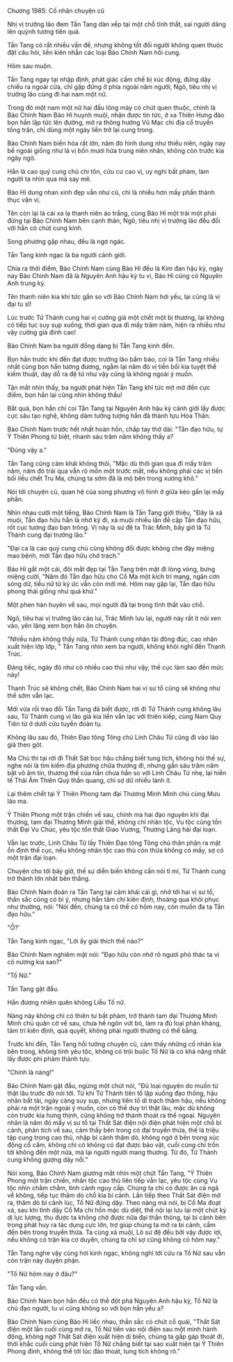 




Chương 1985: Cố nhân chuyện cũ


Nhị vị trưởng lão đem Tần Tang dàn xếp tại một chỗ tĩnh thất, sai người dâng lên quỳnh tương tiên quả.

Tần Tang có rất nhiều vấn đề, nhưng không tốt đối người không quen thuộc đặt câu hỏi, liền kiên nhẫn các loại Bảo Chính Nam hồi cung.

Hôm sau muộn.

Tần Tang ngay tại nhập định, phát giác cấm chế bị xúc động, đứng dậy chiếu ra ngoài cửa, chỉ gặp đứng ở phía ngoài năm người, Ngô, tiêu nhị vị trưởng lão cùng đi hai nam một nữ.

Trong đó một nam một nữ hai đầu lông mày có chút quen thuộc, chính là Bảo Chính Nam Bảo Hỉ huynh muội, nhận được tin tức, ở xa Thiên Hưng đảo bọn hắn lập tức lên đường, mở ra thông hướng Vũ Mạc chi địa cổ truyền tống trận, chỉ dùng một ngày liền trở lại cung trong.

Bảo Chính Nam biến hóa rất lớn, năm đó hình dung như thiếu niên, ngày nay bề ngoài giống như là vị bốn mươi hứa trung niên nhân, không còn trước kia ngây ngô.

Hắn là cao quý cung chủ chi tôn, cửu cư cao vị, uy nghi bất phàm, làm người ta nhìn qua mà say mê.

Bảo Hỉ dung nhan xinh đẹp vẫn như cũ, chỉ là nhiều hơn mấy phần thành thục vận vị.

Tên còn lại là cái xa lạ thanh niên áo trắng, cùng Bảo Hỉ một trái một phải đứng tại Bảo Chính Nam bên cạnh thân, Ngô, tiêu nhị vị trưởng lão đều đối với hắn có chút cung kính.

Song phương gặp nhau, đều là ngơ ngác.

Tần Tang kinh ngạc là ba người cảnh giới.

Chia ra thời điểm, Bảo Chính Nam cùng Bảo Hỉ đều là Kim đan hậu kỳ, ngày nay Bảo Chính Nam đã là Nguyên Anh hậu kỳ tu vi, Bảo Hỉ cũng có Nguyên Anh trung kỳ.

Tên thanh niên kia khí tức gần so với Bảo Chính Nam hơi yếu, lại cũng là vị đại tu sĩ!

Lúc trước Tứ Thánh cung hai vị cường giả một chết một bị thương, lại không có tiếp tục suy sụp xuống, thời gian qua đi mấy trăm năm, hiện ra nhiều như vậy cường giả đỉnh cao!

Bảo Chính Nam ba người đồng dạng bị Tần Tang kinh đến.

Bọn hắn trước khi đến đạt được trưởng lão bẩm báo, coi là Tần Tang nhiều nhất cùng bọn hắn tương đương, ngẫm lại năm đó vị tiền bối kia tuyệt thế kiếm thuật, dạy dỗ ra đệ tử như vậy cũng là không ngoài ý muốn.

Tận mắt nhìn thấy, ba người phát hiện Tần Tang khí tức mịt mờ đến cực điểm, bọn hắn lại cũng nhìn không thấu!

Bất quá, bọn hắn chỉ coi Tần Tang tại Nguyên Anh hậu kỳ cảnh giới lấy được cực sâu tạo nghệ, không dám tưởng tượng hắn đã thành tựu Hóa Thần.

Bảo Chính Nam trước hết nhất hoàn hồn, chắp tay thở dài: "Tần đạo hữu, tự Ỷ Thiên Phong từ biệt, nhanh sáu trăm năm không thấy a?

"Đúng vậy a."

Tần Tang cũng cảm khái không thôi, "Mặc dù thời gian qua đi mấy trăm năm, năm đó trải qua vẫn rõ mồn một trước mắt, nếu không phải các vị tiền bối liều chết Tru Ma, chúng ta sớm đã là mộ bên trong xương khô."

Nói tới chuyện cũ, quan hệ của song phương vô hình ở giữa kéo gần lại mấy phần.

Nhìn nhau cười một tiếng, Bảo Chính Nam là Tần Tang giới thiệu, "Đây là xá muội, Tần đạo hữu hẳn là nhớ kỹ đi, xá muội nhiều lần đề cập Tần đạo hữu, rốt cục tương đạo bạn trông. Vị này là sư đệ ta Trác Minh, bây giờ là Tứ Thánh cung đại trưởng lão."

"Đại ca là cao quý cung chủ cũng không đổi được không che đậy miệng mao bệnh, mời Tần đạo hữu chớ trách."

Bảo Hỉ gắt một cái, đôi mắt đẹp tại Tần Tang trên mặt đi lòng vòng, bưng miệng cười, "Năm đó Tần đạo hữu cho Cổ Ma một kích trí mạng, ngăn cơn sóng dữ, tiểu nữ tử ký ức vẫn còn mới mẻ. Hôm nay gặp lại, Tần đạo hữu phong thái giống như quá khứ."

Một phen hàn huyên về sau, mọi người đã tại trong tĩnh thất vào chỗ.

Ngô, tiêu hai vị trưởng lão cáo lui, Trác Minh lưu lại, người này rất ít nói xen vào, yên lặng xem bọn hắn ôn chuyện.

"Nhiều năm không thấy nữa, Tứ Thánh cung nhân tài đông đúc, cao nhân xuất hiện lớp lớp, " Tần Tang nhìn xem ba người, không khỏi nghĩ đến Thanh Trúc.

Đáng tiếc, ngày đó như có nhiều cao thủ như vậy, thế cục làm sao đến mức này!

Thanh Trúc sẽ không chết, Bảo Chính Nam hai vị sư tổ cũng sẽ không như thế sớm vẫn lạc.

Mới vừa rồi trao đổi Tần Tang đã biết được, rời đi Tứ Thánh cung không lâu sau, Tứ Thánh cung vị lão giả kia liền vẫn lạc với thiên kiếp, cùng Nam Quy Tiên tử ở dưới cửu tuyền đoàn tụ.

Không lâu sau đó, Thiên Đạo tông Tông chủ Linh Châu Tử cũng đi vào lão giả theo gót.

Ma Chủ thì tại rời đi Thất Sát bọc hậu chẳng biết tung tích, không hỏi thế sự, nghe nói là tìm kiếm địa phương chữa thương đi, nhưng gần sáu trăm năm bặt vô âm tín, thương thế của hắn chưa hẳn so với Linh Châu Tử nhẹ, lại hiến tế Thái Âm Thiên Quỷ thần quang, chỉ sợ dữ nhiều lành ít.

Lại thêm chết tại Ỷ Thiên Phong tam đại Thương Minh Minh chủ cùng Mưu lão ma.

Ỷ Thiên Phong một trận chiến về sau, chính ma hai đạo nguyên khí đại thương, tam đại Thương Minh giải thể, không chỉ nhân tộc, Vu tộc cũng tổn thất Đại Vu Chúc, yêu tộc tổn thất Giao Vương, Thương Lãng hải đại loạn.

Vẫn lạc trước, Linh Châu Tử lấy Thiên Đạo tông Tông chủ thân phận ra mặt ổn định thế cục, nếu không nhân tộc cao thủ còn thừa không có mấy, sợ có một trận đại loạn.

Chuyện cho tới bây giờ, thế sự diễn biến không cần nói tỉ mỉ, Tứ Thánh cung trở thành lớn nhất bên thắng.

Bảo Chính Nam đoán ra Tần Tang tại cảm khái cái gì, nhớ tới hai vị sư tổ, thần sắc cũng có bi ý, nhưng hắn tâm chí kiên định, thoáng qua khôi phục như thường, nói: "Nói đến, chúng ta có thể có hôm nay, còn muốn đa tạ Tần đạo hữu."

"Ồ?'

Tần Tang kinh ngạc, "Lời ấy giải thích thế nào?"

Bảo Chính Nam nghiêm mặt nói: "Đạo hữu còn nhớ rõ ngươi phó thác ta vị cô nương kia sao?"

"Tố Nữ."

Tần Tang gật đầu.

Hắn đương nhiên quên không Liễu Tố nữ.

Nàng này không chỉ có thiên tư bất phàm, trở thành tam đại Thương Minh Minh chủ quân cờ về sau, chưa hề ngôn vứt bỏ, làm ra đủ loại phản kháng, tâm trí kiên định, quả quyết, không phải người thường có thể bằng.

Trước khi đến, Tần Tang hồi tưởng chuyện cũ, cảm thấy những cố nhân kia bên trong, không tính yêu tộc, không có trói buộc Tố Nữ là có khả năng nhất lấy được phi phàm thành tựu.

"Chính là nàng!"

Bảo Chính Nam gật đầu, ngừng một chút nói, "Đủ loại nguyên do muốn từ thật lâu trước đó nói tới. Từ khi Tứ Thánh tiên tổ lập xuống đạo thống, hậu nhân bất tài, ngày càng suy sụp, nhưng tiên tổ di trạch thâm hậu, nếu không phải ra một trận ngoài ý muốn, còn có thể duy trì thật lâu, mặc dù không còn trước kia hưng thịnh, cũng không trở thành thoát ra thế ngoại. Nguyên nhân là năm đó mấy vị sư tổ tại Thất Sát điện nội điện phát hiện một chỗ bí cảnh, phân tích về sau, cảm thấy bên trong có đại truyền thừa, thế là triệu tập cung trong cao thủ, nhập bí cảnh thăm dò, không ngờ ở bên trong xúc động cổ cấm, không chỉ có không có đạt được bảo vật, cuối cùng chỉ trốn tới không đến một nửa, mà lại người người mang thương. Từ đó, Tứ Thánh cung không gượng dậy nổi."

Nói xong, Bảo Chính Nam giương mắt nhìn một chút Tần Tang, "Ỷ Thiên Phong một trận chiến, nhân tộc cao thủ liên tiếp vẫn lạc, yêu tộc cùng Vu tộc nhìn chằm chằm, tình cảnh nguy cấp. Chúng ta chỉ có được ăn cả ngã về không, tiếp tục thăm dò chỗ kia bí cảnh. Lần tiếp theo Thất Sát điện mở ra, thăm dò bí cảnh lúc, Tố Nữ đứng dậy. Theo nàng mà nói, bị Cổ Ma đoạt xá, sau khi tỉnh dậy Cổ Ma chi hồn mặc dù diệt, thể nội lại lưu lại một chút kỳ dị lực lượng, thu được ta không chờ được nữa đại thần thông, tại bí cảnh bên trong phát huy ra tác dụng cực lớn, trợ giúp chúng ta mở ra bí cảnh, cầm đến bên trong truyền thừa. Ta cùng xá muội, Lô sư đệ đều bởi vậy được lợi, nếu không có trận kia cơ duyên, chúng ta chỉ sợ cũng không có hôm nay."

Tần Tang nghe vậy cũng hơi kinh ngạc, không nghĩ tới cứu ra Tố Nữ sau vẫn còn trận này duyên phận.

"Tố Nữ hôm nay ở đâu?"

Tần Tang vấn.

Bảo Chính Nam bọn hắn đều có thể đột phá Nguyên Anh hậu kỳ, Tố Nữ là chủ đạo người, tu vi cũng không so với bọn hắn yếu a?

Bảo Chính Nam cùng Bảo Hỉ liếc nhau, thần sắc có chút cổ quái, "Thất Sát điện một lần cuối cùng mở ra, Tố Nữ tiến vào nội điện sau một mình hành động, không ngờ Thất Sát điện xuất hiện dị biến, chúng ta gấp gáp thoát đi, thời khắc cuối cùng phát hiện Tố Nữ chẳng biết tại sao xuất hiện tại Ỷ Thiên Phong đỉnh, không thể tới lúc đào thoát, tung tích không rõ."




